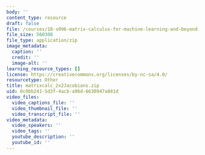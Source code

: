 ```yaml
---
body: ''
content_type: resource
draft: false
file: /courses/18-s096-matrix-calculus-for-machine-learning-and-beyond-january-iap-2022/matrixcalc_2x2jacobians.zip
file_size: 560308
file_type: application/zip
image_metadata:
  caption: ''
  credit: ''
  image-alt: ''
learning_resource_types: []
license: https://creativecommons.org/licenses/by-nc-sa/4.0/
resourcetype: Other
title: matrixcalc_2x2Jacobians.zip
uid: 0c0bb241-5d3f-4acb-a96d-6630947a841d
video_files:
  video_captions_file: ''
  video_thumbnail_file: ''
  video_transcript_file: ''
video_metadata:
  video_speakers: ''
  video_tags: ''
  youtube_description: ''
  youtube_id: ''
---
```

